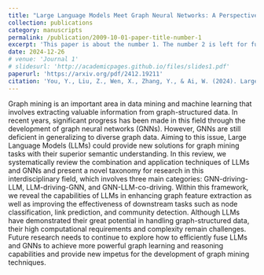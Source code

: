 ```yaml
---
title: "Large Language Models Meet Graph Neural Networks: A Perspective of Graph Mining"
collection: publications
category: manuscripts
permalink: /publication/2009-10-01-paper-title-number-1
excerpt: 'This paper is about the number 1. The number 2 is left for future work.'
date: 2024-12-26
# venue: 'Journal 1'
# slidesurl: 'http://academicpages.github.io/files/slides1.pdf'
paperurl: 'https://arxiv.org/pdf/2412.19211'
citation: 'You, Y., Liu, Z., Wen, X., Zhang, Y., & Ai, W. (2024). Large Language Models Meet Graph Neural Networks: A Perspective of Graph Mining. arXiv preprint arXiv:2412.19211.'
---
```


Graph mining is an important area in data mining and machine learning that involves extracting valuable information from graph-structured data. In recent years, significant progress has been made in this field through the development of graph neural networks (GNNs). However, GNNs are still deficient in generalizing to diverse graph data. Aiming to this issue, Large Language Models (LLMs) could provide new solutions for graph mining tasks with their superior semantic understanding. In this review, we systematically review the combination and application techniques of LLMs and GNNs and present a novel taxonomy for research in this interdisciplinary field, which involves three main categories: GNN-driving-LLM, LLM-driving-GNN, and GNN-LLM-co-driving. Within this framework, we reveal the capabilities of LLMs in enhancing graph feature extraction as well as improving the effectiveness of downstream tasks such as node classification, link prediction, and community detection. Although LLMs have demonstrated their great potential in handling graph-structured data, their high computational requirements and complexity remain challenges. Future research needs to continue to explore how to efficiently fuse LLMs and GNNs to achieve more powerful graph learning and reasoning capabilities and provide new impetus for the development of graph mining techniques.
